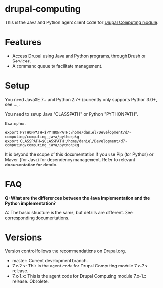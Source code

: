 drupal-computing
================

This is the Java and Python agent client code for [Drupal Computing module](http://drupal.org/project/computing).

Features
========

* Access Drupal using Java and Python programs, through Drush or Services.
* A command queue to facilitate management.

Setup
=====

You need JavaSE 7+ and Python 2.7+ (currently only supports Python 3.0+, see ...).

You need to setup Java "CLASSPATH" or Python "PYTHONPATH".

Examples:

    export PYTHONPATH=$PYTHONPATH:/home/daniel/Development/d7-computing/computing_java/pythonpkg
    export CLASSPATH=$CLASSPATH:/home/daniel/Development/d7-computing/computing_java/pythonpkg
  
It is beyond the scope of this documentation if you use Pip (for Python) or Maven (for Java) for dependency management. Refer to relevant documentation for details.



FAQ
===

**Q: What are the differences between the Java implementation and the Python implementation?**

A: The basic structure is the same, but details are different. See corresponding documentations.


Versions
========

Version control follows the recommendations on Drupal.org.

* master: Current development branch.
* 7.x-2.x: This is the agent code for Drupal Computing module 7.x-2.x release.
* 7.x-1.x: This is the agent code for Drupal Computing module 7.x-1.x release. Obsolete.